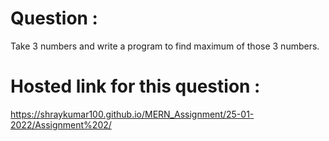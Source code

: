 # Question :
Take 3 numbers and write a program to find maximum of those 3 numbers.
# Hosted link for this question :
https://shraykumar100.github.io/MERN_Assignment/25-01-2022/Assignment%202/